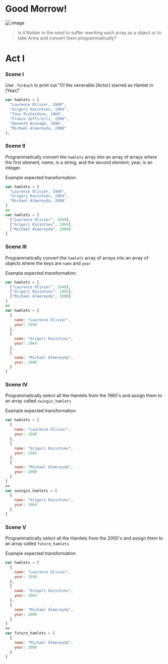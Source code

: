 # Good Morrow!

![:image](https://i0.wp.com/www.filmscouts.com/zgifclip/cannes97/hamlet.gif)

> Is it Nobler in the mind to suffer rewriting each array as a object or to take Arms and convert them programmatically?

# Act I

### Scene I

Use `.forEach` to print out "O! the venerable [Actor] starred as Hamlet in [Year]"

```js
var hamlets = [
  "Laurence Olivier, 1948",
  "Grigori Kozintsev, 1964",
  "Tony Richardson, 1969",
  "Franco Zeffirelli, 1990",
  "Kenneth Branagh, 1996",
  "Michael Almereyda, 2000"
];
```

### Scene II

Programmatically convert the `hamlets` array into an array of arrays where the first element, name, is a string, and the second element, year, is an integer.

Example expected transformation:
```js
var hamlets = [
  "Laurence Olivier, 1948",
  "Grigori Kozintsev, 1964",
  "Michael Almereyda, 2000"
]
=>
var hamlets = [
  ["Laurence Olivier", 1948],
  ["Grigori Kozintsev", 1964],
  ["Michael Almereyda", 2000]
]
```

### Scene III

Programmatically convert the `hamlets` array of arrays into an array of objects where the keys are `name` and `year`

Example expected transformation:
```js
var hamlets = [
  ["Laurence Olivier", 1948],
  ["Grigori Kozintsev", 1964],
  ["Michael Almereyda", 2000]
]
=>
var hamlets = [
  {
    name: "Laurence Olivier",
    year: 1948
  },
  {
    name: "Grigori Kozintsev",
    year: 1964
  },
  {
    name: "Michael Almereyda",
    year: 2000
  }
]
```

### Scene IV

Programmatically select all the Hamlets from the 1960's and assign them to an array called `swingin_hamlets`

Example expected transformation:
```js
var hamlets = [
  {
    name: "Laurence Olivier",
    year: 1948
  },
  {
    name: "Grigori Kozintsev",
    year: 1964
  },
  {
    name: "Michael Almereyda",
    year: 2000
  }
]
=>
var swingin_hamlets = [
  {
    name: "Grigori Kozintsev",
    year: 1964
  }
]
```

### Scene V

Programmatically select all the Hamlets from the 2000's and assign them to an array called `future_hamlets`

Example expected transformation:
```js
var hamlets = [
  {
    name: "Laurence Olivier",
    year: 1948
  },
  {
    name: "Grigori Kozintsev",
    year: 1964
  },
  {
    name: "Michael Almereyda",
    year: 2000
  }
]
=>
var future_hamlets = [
  {
    name: "Michael Almereyda",
    year: 2000
  }
]
```